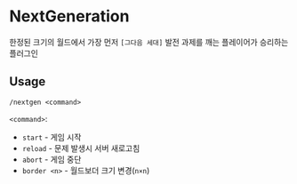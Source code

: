 # NextGeneration
한정된 크기의 월드에서 가장 먼저 `[그다음 세대]` 발전 과제를 깨는 플레이어가 승리하는 플러그인

## Usage
`/nextgen <command>`

`<command>`:
  - `start` - 게임 시작
  - `reload` - 문제 발생시 서버 새로고침
  - `abort` - 게임 중단
  - `border <n>` - 월드보더 크기 변경(`n×n`)
